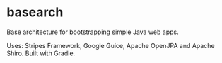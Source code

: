 basearch
========

Base architecture for bootstrapping simple Java web apps.

Uses: Stripes Framework, Google Guice, Apache OpenJPA and Apache Shiro.
Built with Gradle.
